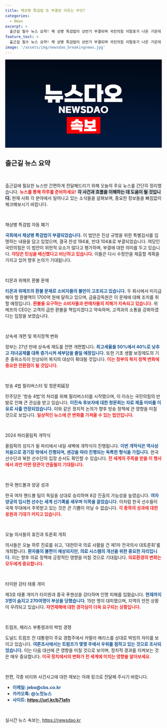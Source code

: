```yaml
---
title: 채상병 특검법 또 부결된 이유는 무엇?
categories:
  - News
excerpt: >
  출근길 필수 뉴스 요약! 채 상병 특검법이 상반기 부결되며 국민의힘 이탈표가 나온 가운데, 티몬과 위메프 환불 사태로 소비자 불만 폭발! 정부의 상속세 개편과 27년 만의 세제 개혁도 주목할 만합니다.
feature_text: >
  출근길 필수 뉴스 요약! 채 상병 특검법이 상반기 부결되며 국민의힘 이탈표가 나온 가운데, 티몬과 위메프 환불 사태로 소비자 불만 폭발! 정부의 상속세 개편과 27년 만의 세제 개혁도 주목할 만합니다.
image: '/assets/img/newsdao_breakingnews.jpg'
---
```


<p><img src="/assets/img/newsdao_breakingnews.jpg" alt="cryptoinkorea 속보" /></p>

<h2 data-ke-size="size26">출근길 뉴스 요약</h2>

<p data-ke-size="size16">&nbsp;</p>

<p>출근길에 필요한 뉴스만 간편하게 전달해드리기 위해 오늘의 주요 뉴스를 간단히 정리했습니다. <b><span style="color: #ee2323;">뉴스를 통해 하루를 준비하세요!</span></b> <b><span style="background-color: #21538527;">각 사건과 흐름을 이해하는 데 도움이 될 것입니다.</span></b> 현재 사회 각 분야에서 일어나고 있는 소식들을 살펴보며, 중요한 정보들을 빠짐없이 체크해보시기 바랍니다.</p>

<p data-ke-size="size16">&nbsp;</p>

<p>채상병 특검법 자동 폐기</p>

<p><b><span style="color: #1a5490;">국회에서 채상병 특검법이 부결되었습니다.</span></b> 이 법안은 진상 규명을 위한 특별검사를 임명하는 내용을 담고 있었으며, 결국 찬성 194표, 반대 104표로 부결되었습니다. 여당인 국민의힘은 이 법안이 위헌적 요소가 많다고 평가하며, 부결에 대한 의미를 두고 있습니다. <b><span style="color: #ee2323;">야당은 민심을 배신했다고 비난하고 있습니다.</span></b> 이들은 다시 수정안을 제출할 계획을 가지고 있어 향후 논의가 기대됩니다.</p>

<p data-ke-size="size16">&nbsp;</p>

<p>티몬과 위메프 환불 문제</p>

<p><b><span style="color: #1a5490;">티몬과 위메프의 환불 문제로 소비자들의 불만이 고조되고 있습니다.</span></b> 두 회사에서 미지급해야 할 환불액이 1700억 원에 달하고 있으며, 금융감독원은 이 문제에 대해 조치를 취할 예정입니다. <b><span style="color: #ee2323;">환불을 요구하는 소비자들과 판매자들의 피해가 지속되고 있습니다.</span></b> 위메프의 CEO는 고객의 급한 환불을 책임지겠다고 약속하며, 고객과의 소통을 강화하겠다는 입장을 보였습니다.</p>

<p data-ke-size="size16">&nbsp;</p>

<p>상속세 개편 및 복지정책 변화</p>

<p>정부는 27년 만에 상속세 제도를 전면 개편합니다. <b><span style="color: #1a5490;">최고세율을 50%에서 40%로 낮추고 자녀공제를 대폭 증가시켜 세부담을 줄일 예정입니다.</span></b> 또한 기초 생활 보장제도의 기준 중위소득이 인상되어 복지의 대상이 확대될 것입니다. <b><span style="color: #ee2323;">이는 정부의 복지 정책 변화에 중요한 전환점이 될 것입니다.</span></b></p>

<p data-ke-size="size16">&nbsp;</p>

<p>방송 4법 필리버스터 및 청문회延장</p>

<p>민주당은 '방송 4법'의 처리를 위해 필리버스터를 시작했으며, 이 이슈는 국민의힘의 반발로 인해 큰 관심을 받고 있습니다. <b><span style="color: #1a5490;">이진숙 후보자에 대한 청문회는 자료 제출 미비를 이유로 사흘 연장되었습니다.</span></b> 이와 같은 정치적 논의가 향후 방송 정책에 큰 영향을 미칠 것으로 보입니다. <b><span style="color: #ee2323;">일상적인 뉴스에 큰 변화를 가져올 수 있는 법안입니다.</span></b></p>

<p data-ke-size="size16">&nbsp;</p>

<p>2024 파리올림픽 개막식</p>

<p>올림픽의 성지가 될 파리에서 내일 새벽에 개막식이 진행됩니다. <b><span style="color: #1a5490;">이번 개막식은 역사상 처음으로 경기장 밖에서 진행되며, 센강을 따라 진행되는 독특한 형식을 가집니다.</span></b> 한국 선수단과 북한 선수단의 입장 순서도 확인할 수 있습니다. <b><span style="color: #ee2323;">전 세계의 주목을 받을 이 행사에서 과연 어떤 장관이 연출될지 기대됩니다.</span></b></p>

<p data-ke-size="size16">&nbsp;</p>

<p>한국 핸드볼과 양궁 성과</p>

<p>한국 여자 핸드볼 팀이 독일을 상대로 승리하며 8강 진출의 가능성을 높였습니다. <b><span style="color: #1a5490;">여자 양궁의 임시현 선수는 세계 신기록을 세우며 이목을 끌었습니다.</span></b> 이처럼 한국 선수들이 국제 무대에서 주목받고 있는 것은 큰 기쁨이 아닐 수 없습니다. <b><span style="color: #ee2323;">각 종목의 성과에 대한 응원과 기대가 커지고 있습니다.</span></b></p>

<p data-ke-size="size16">&nbsp;</p>

<p>오늘 의사들의 휴진과 토론회 개최</p>

<p>의사들은 오늘 하루 진료를 쉬고, '대한민국 의료 사활을 건 제1차 전국의사 대토론회'를 개최합니다. <b><span style="color: #1a5490;">환자들의 불편이 예상되지만, 의료 시스템의 개선을 위한 중요한 자리입니다.</span></b> 이는 향후 의료 정책에 긍정적인 영향을 미칠 것으로 기대됩니다. <b><span style="color: #ee2323;">의료환경의 변화는 모두에게 중요합니다.</span></b></p>

<p data-ke-size="size16">&nbsp;</p>

<p>타이완 강타 태풍 개미</p>

<p>제3호 태풍 개미가 타이완과 중국 푸젠성을 강타하며 인명 피해를 입혔습니다. <b><span style="color: #1a5490;">현재까지 3명이 숨지고 270여명이 부상을 당했습니다.</span></b> 15만 명이 대피했으며, 지역의 안전 상황이 우려되고 있습니다. <b><span style="color: #ee2323;">자연재해에 대한 경각심이 더욱 요구되는 상황입니다.</span></b></p>

<p data-ke-size="size16">&nbsp;</p>

<p>트럼프, 해리스 부통령과의 박빙 경쟁</p>

<p>도널드 트럼프 전 대통령이 주요 경합주에서 카멀라 해리스를 상대로 박빙의 차이를 보이고 있습니다. <b><span style="color: #1a5490;">여론조사에서는 트럼프가 몇몇 주에서 우위를 점하고 있는 것으로 조사되었습니다.</span></b> 이는 다음 대선에 큰 영향을 미칠 것으로 보이며, 정치적 경과를 지켜보는 것은 매우 중요합니다. <b><span style="color: #ee2323;">미국 정치에서의 변화가 전 세계에 미치는 영향을 알아보세요.</span></b></p>

<p data-ke-size="size16">&nbsp;</p>

<p>한편, 각종 비리와 사건사고에 대한 제보는 아래 링크로 전달해 주시기 바랍니다.  <ul> <li><b><span style="color: #1a5490;">이메일: jebo@cbs.co.kr</span></b></li> <li><b><span style="color: #1a5490;">카카오톡: @노컷뉴스</span></b></li> <li><b><span style="color: #1a5490;">사이트: <a href="https://url.kr/b71afn">https://url.kr/b71afn</a></span></b></li> </ul></p>

<p data-ke-size="size16">&nbsp;</p>
실시간 뉴스 속보는, <a href="https://newsdao.kr" rel="dofollow">https://newsdao.kr</a>


